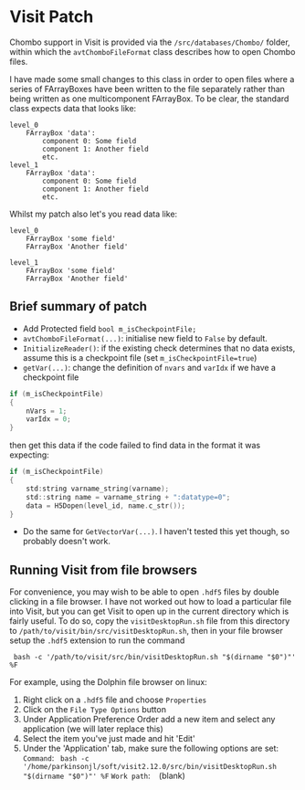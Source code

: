 # Visit Patch
Chombo support in Visit is provided via the `/src/databases/Chombo/` folder, within which the `avtChomboFileFormat` class describes how to open Chombo files.

I have made some small changes to this class in order to open files where a series of FArrayBoxes have been written to the file separately rather than being written as one multicomponent FArrayBox. To be clear, the standard class expects data that looks like:

```
level_0
    FArrayBox 'data':
        component 0: Some field
        component 1: Another field
        etc.
level_1
    FArrayBox 'data':
        component 0: Some field
        component 1: Another field
        etc.
```
        
Whilst my patch also let's you read data like:

```
level_0 
    FArrayBox 'some field'
    FArrayBox 'Another field'
    
level_1
    FArrayBox 'some field'
    FArrayBox 'Another field'
```

## Brief summary of patch
* Add Protected field `bool m_isCheckpointFile;`
* `avtChomboFileFormat(...)`: initialise new field to `False` by default.
* `InitializeReader()`: if the existing check determines that no data exists, assume this is a checkpoint file (set `m_isCheckpointFile=true`)
* `getVar(...)`: change the definition of `nvars` and `varIdx` if we have a checkpoint file 
```c
if (m_isCheckpointFile)
{
	nVars = 1;
	varIdx = 0;
}
```
then get this data if the code failed to find data in the format it was expecting:
```c
if (m_isCheckpointFile)
{
    std:string varname_string(varname);
	std::string name = varname_string + ":datatype=0";
    data = H5Dopen(level_id, name.c_str());
}
```
* Do the same for `GetVectorVar(...)`. I haven't tested this yet though, so probably doesn't work.


## Running Visit from file browsers
For convenience, you may wish to be able to open `.hdf5` files by double clicking in a file browser. 
I have not worked out how to load a particular file into Visit, but you can get Visit to open up in the current directory which is fairly useful. 
To do so, copy the `visitDesktopRun.sh` file from this directory to `/path/to/visit/bin/src/visitDesktopRun.sh`, then in your file browser setup the `.hdf5` extension to run the command
```console
 bash -c '/path/to/visit/src/bin/visitDesktopRun.sh "$(dirname "$0")"' %F
```
For example, using the Dolphin file browser on linux:
1. Right click on a `.hdf5` file and choose `Properties`
2. Click on the `File Type Options` button
3. Under Application Preference Order add a new item and select any application (we will later replace this)
4. Select the item you've just made and hit 'Edit'
5. Under the 'Application' tab, make sure the following options are set:
`Command`: ` bash -c '/home/parkinsonjl/soft/visit2.12.0/src/bin/visitDesktopRun.sh "$(dirname "$0")"' %F`
`Work path`: ` ` (blank)


